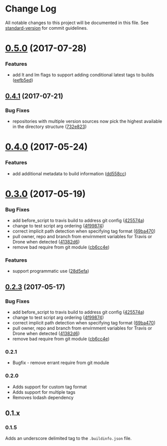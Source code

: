 # Change Log

All notable changes to this project will be documented in this file. See [standard-version](https://github.com/conventional-changelog/standard-version) for commit guidelines.

<a name="0.5.0"></a>
# [0.5.0](https://github.com/arobson/buildgoggles/compare/v0.4.1...v0.5.0) (2017-07-28)


### Features

* add lt and lm flags to support adding conditional latest tags to builds ([eefb5ed](https://github.com/arobson/buildgoggles/commit/eefb5ed))



<a name="0.4.1"></a>
## [0.4.1](https://github.com/arobson/buildgoggles/compare/v0.4.0...v0.4.1) (2017-07-21)


### Bug Fixes

* repositories with multiple version sources now pick the highest available in the directory structure ([732e823](https://github.com/arobson/buildgoggles/commit/732e823))



<a name="0.4.0"></a>
# [0.4.0](https://github.com/arobson/buildgoggles/compare/v0.3.0...v0.4.0) (2017-05-24)


### Features

* add additional metadata to build information ([dd558cc](https://github.com/arobson/buildgoggles/commit/dd558cc))



<a name="0.3.0"></a>
# [0.3.0](https://github.com/arobson/buildgoggles/compare/v0.2.0...v0.3.0) (2017-05-19)


### Bug Fixes

* add before_script to travis build to address git config ([425574a](https://github.com/arobson/buildgoggles/commit/425574a))
* change to test script arg ordering ([4f99874](https://github.com/arobson/buildgoggles/commit/4f99874))
* correct implicit path detection when specifying tag format ([69ba470](https://github.com/arobson/buildgoggles/commit/69ba470))
* pull owner, repo and branch from envirnment variables for Travis or Drone when detected ([41382d6](https://github.com/arobson/buildgoggles/commit/41382d6))
* remove bad require from git module ([cb6cc4e](https://github.com/arobson/buildgoggles/commit/cb6cc4e))


### Features

* support programmatic use ([28d5efa](https://github.com/arobson/buildgoggles/commit/28d5efa))



<a name="0.2.3"></a>
## [0.2.3](https://github.com/arobson/buildgoggles/compare/v0.2.0...v0.2.3) (2017-05-17)


### Bug Fixes

* add before_script to travis build to address git config ([425574a](https://github.com/arobson/buildgoggles/commit/425574a))
* change to test script arg ordering ([4f99874](https://github.com/arobson/buildgoggles/commit/4f99874))
* correct implicit path detection when specifying tag format ([69ba470](https://github.com/arobson/buildgoggles/commit/69ba470))
* pull owner, repo and branch from envirnment variables for Travis or Drone when detected ([41382d6](https://github.com/arobson/buildgoggles/commit/41382d6))
* remove bad require from git module ([cb6cc4e](https://github.com/arobson/buildgoggles/commit/cb6cc4e))

### 0.2.1

* Bugfix - remove errant require from git module 

### 0.2.0

* Adds support for custom tag format
* Adds support for multiple tags
* Removes lodash dependency

## 0.1.x

### 0.1.5
Adds an underscore delimited tag to the `.buildinfo.json` file.
